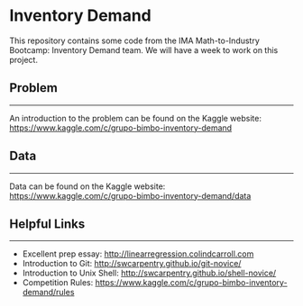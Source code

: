# Inventory Demand
This repository contains some code from the IMA Math-to-Industry Bootcamp: Inventory Demand team. We will have a week to work on this project. 

## Problem
--------------------------------------------------------------------------------

An introduction to the problem can be found on the Kaggle website: https://www.kaggle.com/c/grupo-bimbo-inventory-demand

## Data
--------------------------------------------------------------------------------

Data can be found on the Kaggle website: https://www.kaggle.com/c/grupo-bimbo-inventory-demand/data

## Helpful Links
--------------------------------------------------------------------------------
- Excellent prep essay: http://linearregression.colindcarroll.com
- Introduction to Git: http://swcarpentry.github.io/git-novice/
- Introduction to Unix Shell: http://swcarpentry.github.io/shell-novice/
- Competition Rules: https://www.kaggle.com/c/grupo-bimbo-inventory-demand/rules
